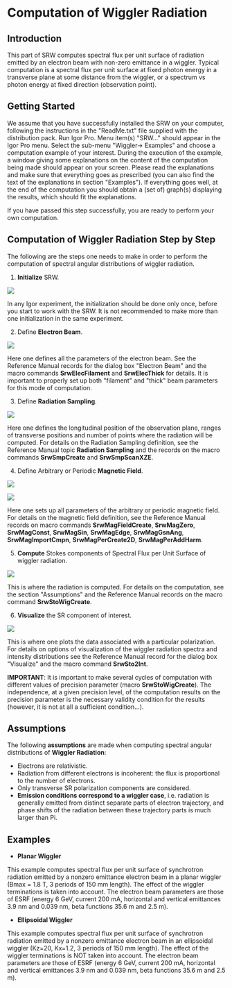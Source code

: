 ﻿# **Computation of Wiggler Radiation**

## **Introduction**
This part of SRW computes spectral flux per unit surface of radiation emitted by an electron
beam with non-zero emittance in a wiggler. Typical computation is a spectral flux per unit
surface at fixed photon energy in a transverse plane at some distance from the wiggler, or a
spectrum vs photon energy at fixed direction (observation point).

## **Getting Started**

We assume that you have successfully installed the SRW on your computer, following the
instructions in the "ReadMe.txt" file supplied with the distribution pack. Run Igor Pro. Menu
item(s) "SRW..." should appear in the Igor Pro menu. Select the sub-menu "Wiggler\-\>
Examples" and choose a computation example of your interest. During the execution of the
example, a window giving some explanations on the content of the computation being made
should appear on your screen. Please read the explanations and make sure that everything
goes as prescribed (you can also find the text of the explanations in section "Examples"). If
everything goes well, at the end of the computation you should obtain a (set of) graph(s)
displaying the results, which should fit the explanations.

If you have passed this step successfully, you are ready to perform your own computation.

## **Computation of Wiggler Radiation Step by Step**
The following are the steps one needs to make in order to perform the computation of spectral
angular distributions of wiggler radiation.
1) **Initialize** SRW.

![](image/p20_1.png)

In any Igor experiment, the initialization should be done only once, before you start to work with
the SRW. It is not recommended to make more than one initialization in the same experiment.

2) Define **Electron Beam**.

![](image/p20_2.png)

Here one defines all the parameters of the electron beam. See the Reference Manual records
for the dialog box "Electron Beam" and the macro commands **SrwElecFilament** and
**SrwElecThick** for details. It is important to properly set up both "filament" and "thick" beam
parameters for this mode of computation.

3) Define **Radiation Sampling**.

![](image/p21_1.png)

Here one defines the longitudinal position of the observation plane, ranges of transverse
positions and number of points where the radiation will be computed. For details on the
Radiation Sampling definition, see the Reference Manual topic **Radiation Sampling** and the
records on the macro commands **SrwSmpCreate** and **SrwSmpScanXZE**.

4) Define Arbitrary or Periodic **Magnetic Field**.

![](image/p21_2.png)

![](image/p22_1.png)

Here one sets up all parameters of the arbitrary or periodic magnetic field. For details on the
magnetic field definition, see the Reference Manual records on macro commands
**SrwMagFieldCreate**, **SrwMagZero**, **SrwMagConst**, **SrwMagSin**, **SrwMagEdge**,
**SrwMagGsnAng**, **SrwMagImportCmpn**, **SrwMagPerCreate2D**, **SrwMagPerAddHarm**.

5) **Compute** Stokes components of Spectral Flux per Unit Surface of wiggler radiation.

![](image/p22_2.png)

This is where the radiation is computed. For details on the computation, see the section
"Assumptions" and the Reference Manual records on the macro command **SrwStoWigCreate**.

6) **Visualize** the SR component of interest.

![](image/p23_1.png)

This is where one plots the data associated with a particular polarization. For details on options
of visualization of the wiggler radiation spectra and intensity distributions see the Reference
Manual record for the dialog box "Visualize" and the macro command **SrwSto2Int**.

**IMPORTANT**: It is important to make several cycles of computation with different values of
precision parameter (macro **SrwStoWigCreate**). The independence, at a given precision level,
of the computation results on the precision parameter is the necessary validity condition for the
results (however, it is not at all a sufficient condition...).
## Assumptions
The following **assumptions** are made when computing spectral angular distributions of **Wiggler
Radiation**:
- Electrons are relativistic.
- Radiation from different electrons is incoherent: the flux is proportional to the number of
electrons.
- Only transverse SR polarization components are considered.
- **Emission conditions correspond to a wiggler case**, i.e. radiation is generally emitted from
distinct separate parts of electron trajectory, and phase shifts of the radiation between these
trajectory parts is much larger than Pi.

## **Examples**
* **Planar Wiggler**

This example computes spectral flux per unit surface of synchrotron radiation emitted by a nonzero
emittance electron beam in a planar wiggler (Bmax = 1.8 T, 3 periods of 150 mm length).
The effect of the wiggler terminations is taken into account. The electron beam parameters are
those of ESRF (energy 6 GeV, current 200 mA, horizontal and vertical emittances 3.9 nm and
0.039 nm, beta functions 35.6 m and 2.5 m).

* **Ellipsoidal Wiggler**

This example computes spectral flux per unit surface of synchrotron radiation emitted by a nonzero
emittance electron beam in an ellipsoidal wiggler (Kz=20, Kx=1.2, 3 periods of 150 mm
length). The effect of the wiggler terminations is NOT taken into account. The electron beam
parameters are those of ESRF (energy 6 GeV, current 200 mA, horizontal and vertical
emittances 3.9 nm and 0.039 nm, beta functions 35.6 m and 2.5 m).
